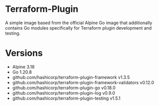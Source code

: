 # Terraform-Plugin

A simple image based from the official Alpine Go image that additionally contains Go modules specifically for Terraform plugin development and testing.

# Versions

- Alpine 3.18
- Go 1.20.8
- github.com/hashicorp/terraform-plugin-framework v1.3.5
- github.com/hashicorp/terraform-plugin-framework-validators v0.12.0
- github.com/hashicorp/terraform-plugin-go v0.18.0
- github.com/hashicorp/terraform-plugin-log v0.9.0
- github.com/hashicorp/terraform-plugin-testing v1.5.1
